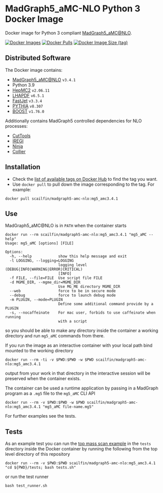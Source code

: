# MadGraph5_aMC-NLO Python 3 Docker Image

Docker image for Python 3 compliant [MadGraph5_aMC@NLO](https://launchpad.net/mg5amcnlo).

[![Docker Images](https://github.com/scailfin/MadGraph5_aMC-NLO/actions/workflows/docker-debian.yml/badge.svg?branch=main)](https://github.com/scailfin/MadGraph5_aMC-NLO/actions/workflows/docker-debian.yml?query=branch%3Amain)
[![Docker Pulls](https://img.shields.io/docker/pulls/scailfin/madgraph5-amc-nlo)](https://hub.docker.com/r/scailfin/madgraph5-amc-nlo)
[![Docker Image Size (tag)](https://img.shields.io/docker/image-size/scailfin/madgraph5-amc-nlo/latest)](https://hub.docker.com/r/scailfin/madgraph5-amc-nlo/tags?name=latest)

## Distributed Software

The Docker image contains:

* [MadGraph5_aMC@NLO](https://launchpad.net/mg5amcnlo) `v3.4.1`
* Python 3.9
* [HepMC2](http://hepmc.web.cern.ch/hepmc/) `v2.06.11`
* [LHAPDF](https://lhapdf.hepforge.org/) `v6.5.1`
* [FastJet](http://fastjet.fr/) `v3.3.4`
* [PYTHIA](https://pythia.org/) `v8.307`
* [BOOST](https://www.boost.org/doc/libs/1_76_0/more/getting_started/unix-variants.html) `v1.76.0`

Additionally contains MadGraph5 controlled dependencies for NLO processes:

* [CutTools](https://inspirehep.net/literature/768411)
* [IREGI](https://inspirehep.net/literature/1293923)
* [Ninja](https://github.com/peraro/ninja)
* [Collier](https://inspirehep.net/literature/1451658)

## Installation

- Check the [list of available tags on Docker Hub](https://hub.docker.com/r/scailfin/madgraph5-amc-nlo/tags?page=1) to find the tag you want.
- Use `docker pull` to pull down the image corresponding to the tag. For example:

```
docker pull scailfin/madgraph5-amc-nlo:mg5_amc3.4.1
```

## Use

MadGraph5_aMC@NLO is in `PATH` when the container starts

```
docker run --rm scailfin/madgraph5-amc-nlo:mg5_amc3.4.1 "mg5_aMC --help"
Usage: mg5_aMC [options] [FILE]

Options:
  -h, --help            show this help message and exit
  -l LOGGING, --logging=LOGGING
                        logging level (DEBUG|INFO|WARNING|ERROR|CRITICAL)
                        [INFO]
  -f FILE, --file=FILE  Use script file FILE
  -d MGME_DIR, --mgme_dir=MGME_DIR
                        Use MG_ME directory MGME_DIR
  --web                 force to be in secure mode
  --debug               force to launch debug mode
  -m PLUGIN, --mode=PLUGIN
                        Define some additional command provide by a PLUGIN
  -s, --nocaffeinate    For mac user, forbids to use caffeinate when running
                        with a script
```

so you should be able to make any directory inside the container a working directory and run `mg5_aMC` commands from there.

If you run the image as an interactive container with your local path bind mounted to the working directory

```shell
docker run --rm -ti -v $PWD:$PWD -w $PWD scailfin/madgraph5-amc-nlo:mg5_amc3.4.1
```

output from your work in that directory in the interactive session will be preserved when the container exists.

The container can be used a runtime application by passing in a MadGraph program as a `.mg5` file to the `mg5_aMC` CLI API

```shell
docker run --rm -v $PWD:$PWD -w $PWD scailfin/madgraph5-amc-nlo:mg5_amc3.4.1 "mg5_aMC file-name.mg5"
```

For further examples see the tests.

## Tests

As an example test you can run the [top mass scan example](https://answers.launchpad.net/mg5amcnlo/+faq/2186) in the `tests` directory inside the Docker container by running the following from the top level directory of this repository

```shell
docker run --rm -v $PWD:$PWD scailfin/madgraph5-amc-nlo:mg5_amc3.4.1 "cd ${PWD}/tests; bash tests.sh"
```

or run the test runner

```shell
bash test_runner.sh
```

